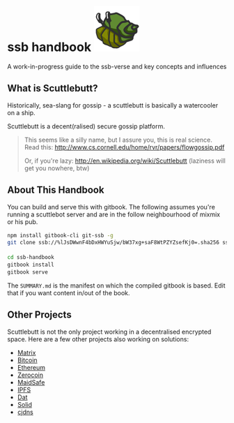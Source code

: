# ssb handbook ![Hermes the hermit crab](assets/hermes.png)

A work-in-progress guide to the ssb-verse and key concepts and influences

## What is Scuttlebutt?

Historically, sea-slang for gossip - a scuttlebutt is basically a watercooler on a ship.

Scuttlebutt is a decent(ralised) secure gossip platform.

> This seems like a silly name, but I assure you, this is real science. Read this: http://www.cs.cornell.edu/home/rvr/papers/flowgossip.pdf
>
> Or, if you're lazy: http://en.wikipedia.org/wiki/Scuttlebutt (laziness will get you nowhere, btw)

## About This Handbook

You can build and serve this with gitbook. The following assumes you're running a scuttlebot server and are in the follow neighbourhood of mixmix or his pub.

```bash
npm install gitbook-cli git-ssb -g
git clone ssb://%lJsDWwnF4bDxHWYuSjw/bW37xg+saF8WtPZYZsefKj0=.sha256 ssb-handbook

cd ssb-handbook
gitbook install
gitbook serve
```

The `SUMMARY.md` is the manifest on which the compiled gitbook is based. Edit that if you want content in/out of the book.

## Other Projects

Scuttlebutt is not the only project working in a decentralised encrypted space. Here are a few other projects also working on solutions:

- [Matrix](http://matrix.org/)
- [Bitcoin](https://bitcoin.org/)
- [Ethereum](https://www.ethereum.org/)
- [Zerocoin](http://zerocoin.org/)
- [MaidSafe](http://maidsafe.net/)
- [IPFS](https://ipfs.io/)
- [Dat](http://datproject.org/)
- [Solid](https://github.com/solid/solid)
- [cjdns](https://github.com/cjdelisle/cjdns)
